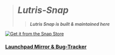 
> # **_Lutris-Snap_**
>
>> **_Lutris Snap is built & maintained here_**

[![Get it from the Snap Store](https://snapcraft.io/static/images/badges/en/snap-store-black.svg)](https://snapcraft.io/lutris)


### [Launchpad Mirror & Bug-Tracker](https://launchpad.net/lutris-snap)
